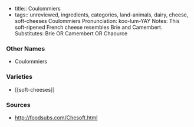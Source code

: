 - title:: Coulommiers
- tags:: unreviewed, ingredients, categories, land-animals, dairy, cheese, soft-cheeses
Coulommiers Pronunciation: koo-lum-YAY Notes: This soft-ripened French cheese resembles Brie and Camembert. Substitutes: Brie OR Camembert OR Chaource

### Other Names

* Coulommiers

### Varieties

* [[soft-cheeses]]

### Sources
* http://foodsubs.com/Chesoft.html
